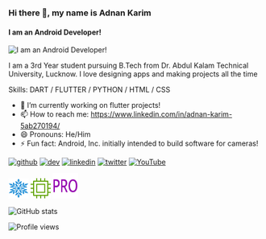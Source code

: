 ### Hi there 👋, my name is Adnan Karim
#### I am an Android Developer!
![I am an Android Developer!](https://freeimage.host/i/dPh1qX)

I am a 3rd Year student pursuing B.Tech from Dr. Abdul Kalam Technical University, Lucknow. I love designing apps and making projects all the time

Skills: DART / FLUTTER / PYTHON / HTML / CSS

- 🔭 I’m currently working on flutter projects! 
- 📫 How to reach me: https://www.linkedin.com/in/adnan-karim-5ab270194/ 
- 😄 Pronouns: He/Him 
- ⚡ Fun fact: Android, Inc. initially intended to build software for cameras! 


[<img src='https://cdn.jsdelivr.net/npm/simple-icons@3.0.1/icons/github.svg' alt='github' height='40'>](https://github.com/https://github.com/Karim-Adnan)  [<img src='https://cdn.jsdelivr.net/npm/simple-icons@3.0.1/icons/dev-dot-to.svg' alt='dev' height='40'>](https://dev.to/adnan_karim)  [<img src='https://cdn.jsdelivr.net/npm/simple-icons@3.0.1/icons/linkedin.svg' alt='linkedin' height='40'>](https://www.linkedin.com/in/https://www.linkedin.com/in/adnan-karim-5ab270194//)  [<img src='https://cdn.jsdelivr.net/npm/simple-icons@3.0.1/icons/twitter.svg' alt='twitter' height='40'>](https://twitter.com/AdnanKarim14)  [<img src='https://cdn.jsdelivr.net/npm/simple-icons@3.0.1/icons/youtube.svg' alt='YouTube' height='40'>](https://www.youtube.com/channel/https://www.youtube.com/channel/UC1Vpqwuary7KQb-cXqatg5g?view_as=subscriber)  

<a href='https://archiveprogram.github.com/'><img src='https://raw.githubusercontent.com/acervenky/animated-github-badges/master/assets/acbadge.gif' width='40' height='40'></a> <a href='https://docs.github.com/en/developers'><img src='https://raw.githubusercontent.com/acervenky/animated-github-badges/master/assets/devbadge.gif' width='40' height='40'></a> <a href='https://github.com/pricing'><img src='https://raw.githubusercontent.com/acervenky/animated-github-badges/master/assets/pro.gif' width='50' height='50'></a>

![GitHub stats](https://github-readme-stats.vercel.app/api?username=https://github.com/Karim-Adnan&show_icons=true)  

![Profile views](https://gpvc.arturio.dev/https://github.com/Karim-Adnan)  
